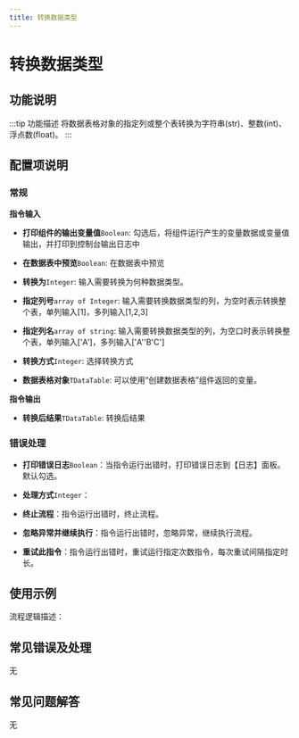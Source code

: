 ```yaml
---
title: 转换数据类型
---
```


# 转换数据类型

## 功能说明

:::tip 功能描述
将数据表格对象的指定列或整个表转换为字符串(str)、整数(int)、浮点数(float)。
:::

## 配置项说明

### 常规

**指令输入**

- **打印组件的输出变量值**`Boolean`: 勾选后，将组件运行产生的变量数据或变量值输出，并打印到控制台输出日志中

- **在数据表中预览**`Boolean`: 在数据表中预览

- **转换为**`Integer`: 输入需要转换为何种数据类型。

- **指定列号**`array of Integer`: 输入需要转换数据类型的列，为空时表示转换整个表，单列输入[1]，多列输入[1,2,3]

- **指定列名**`array of string`: 输入需要转换数据类型的列，为空口时表示转换整个表，单列输入['A']，多列输入['A''B'C']

- **转换方式**`Integer`: 选择转换方式

- **数据表格对象**`TDataTable`: 可以使用“创建数据表格”组件返回的变量。


**指令输出**

- **转换后结果**`TDataTable`: 转换后结果

### 错误处理

- **打印错误日志**`Boolean`：当指令运行出错时，打印错误日志到【日志】面板。默认勾选。

- **处理方式**`Integer`：

 - **终止流程**：指令运行出错时，终止流程。

 - **忽略异常并继续执行**：指令运行出错时，忽略异常，继续执行流程。

 - **重试此指令**：指令运行出错时，重试运行指定次数指令，每次重试间隔指定时长。

## 使用示例

流程逻辑描述：

## 常见错误及处理

无

## 常见问题解答

无

